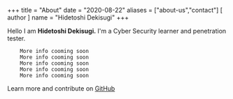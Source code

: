+++
title = "About"
date = "2020-08-22"
aliases = ["about-us","contact"]
[ author ]
  name = "Hidetoshi Dekisugi"
+++

Hello I am **Hidetoshi Dekisugi.** I'm a Cyber Security learner and penetration tester.

```
	More info cooming soon
	More info cooming soon
	More info cooming soon
	More info cooming soon
	More info cooming soon
```

Learn more and contribute on [GitHub]("https://github.com/Hdekisugi")
